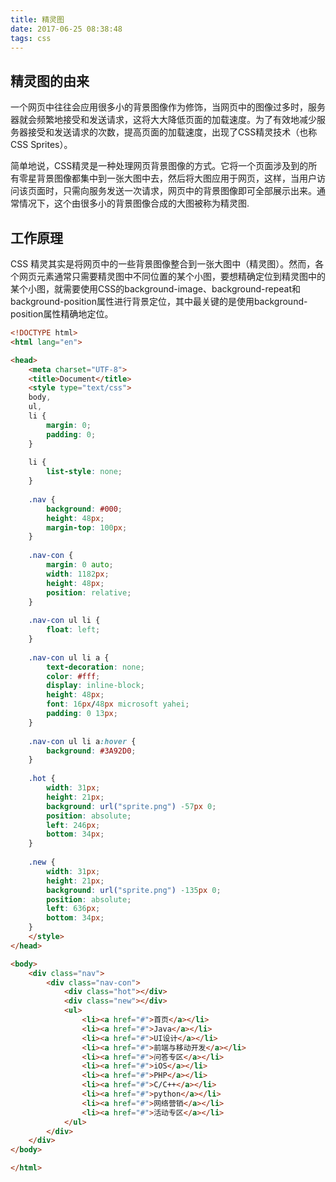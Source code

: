 ```yaml
---
title: 精灵图
date: 2017-06-25 08:38:48
tags: css
---
```

## 精灵图的由来

一个网页中往往会应用很多小的背景图像作为修饰，当网页中的图像过多时，服务器就会频繁地接受和发送请求，这将大大降低页面的加载速度。为了有效地减少服务器接受和发送请求的次数，提高页面的加载速度，出现了CSS精灵技术（也称CSS Sprites）。
<!-- more -->

简单地说，CSS精灵是一种处理网页背景图像的方式。它将一个页面涉及到的所有零星背景图像都集中到一张大图中去，然后将大图应用于网页，这样，当用户访问该页面时，只需向服务发送一次请求，网页中的背景图像即可全部展示出来。通常情况下，这个由很多小的背景图像合成的大图被称为精灵图.

## 工作原理
CSS 精灵其实是将网页中的一些背景图像整合到一张大图中（精灵图）。然而，各个网页元素通常只需要精灵图中不同位置的某个小图，要想精确定位到精灵图中的某个小图，就需要使用CSS的background-image、background-repeat和background-position属性进行背景定位，其中最关键的是使用background-position属性精确地定位。

```html
<!DOCTYPE html>
<html lang="en">

<head>
    <meta charset="UTF-8">
    <title>Document</title>
    <style type="text/css">
    body,
    ul,
    li {
        margin: 0;
        padding: 0;
    }
    
    li {
        list-style: none;
    }
    
    .nav {
        background: #000;
        height: 48px;
        margin-top: 100px;
    }
    
    .nav-con {
        margin: 0 auto;
        width: 1182px;
        height: 48px;
        position: relative;
    }
    
    .nav-con ul li {
        float: left;
    }
    
    .nav-con ul li a {
        text-decoration: none;
        color: #fff;
        display: inline-block;
        height: 48px;
        font: 16px/48px microsoft yahei;
        padding: 0 13px;
    }
    
    .nav-con ul li a:hover {
        background: #3A92D0;
    }
    
    .hot {
        width: 31px;
        height: 21px;
        background: url("sprite.png") -57px 0;
        position: absolute;
        left: 246px;
        bottom: 34px;
    }
    
    .new {
        width: 31px;
        height: 21px;
        background: url("sprite.png") -135px 0;
        position: absolute;
        left: 636px;
        bottom: 34px;
    }
    </style>
</head>

<body>
    <div class="nav">
        <div class="nav-con">
            <div class="hot"></div>
            <div class="new"></div>
            <ul>
                <li><a href="#">首页</a></li>
                <li><a href="#">Java</a></li>
                <li><a href="#">UI设计</a></li>
                <li><a href="#">前端与移动开发</a></li>
                <li><a href="#">问答专区</a></li>
                <li><a href="#">iOS</a></li>
                <li><a href="#">PHP</a></li>
                <li><a href="#">C/C++</a></li>
                <li><a href="#">python</a></li>
                <li><a href="#">网络营销</a></li>
                <li><a href="#">活动专区</a></li>
            </ul>
        </div>
    </div>
</body>

</html>

```